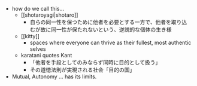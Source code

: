 - how do we call this...
	- [[shotaroyagi|shotaro]]
		- 自らの同一性を保つために他者を必要とする一方で、他者を取り込むが故に同一性が保たれないという、逆説的な個体の生き様
	- [[kitty]]
		- spaces where everyone can thrive as their fullest, most authentic selves
	- karatani quotes Kant
		- 「他者を手段としてのみならず同時に目的として扱う」
		- その道徳法則が実現される社会「目的の国」
- Mutual, Autonomy ... has its limits.